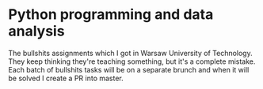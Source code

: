 # Python programming and data analysis

The bullshits assignments which I got in Warsaw University of Technology. They keep thinking they're teaching something, but it's a complete mistake. Each batch of bullshits tasks will be on a separate brunch and when it will be solved I create a PR into master.

